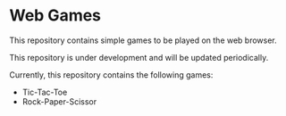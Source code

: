 # Web Games

This repository contains simple games to be played on the web browser.

This repository is under development and will be updated periodically.

Currently, this repository contains the following games:

- Tic-Tac-Toe
- Rock-Paper-Scissor
